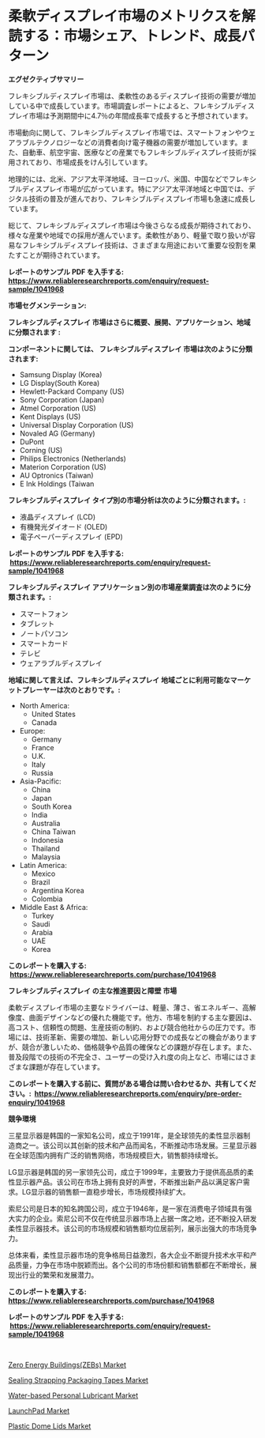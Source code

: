 <p><h1>柔軟ディスプレイ市場のメトリクスを解読する：市場シェア、トレンド、成長パターン</h1></p><p><strong>エグゼクティブサマリー</strong></p>
<p><p>フレキシブルディスプレイ市場は、柔軟性のあるディスプレイ技術の需要が増加している中で成長しています。市場調査レポートによると、フレキシブルディスプレイ市場は予測期間中に4.7％の年間成長率で成長すると予想されています。</p><p>市場動向に関して、フレキシブルディスプレイ市場では、スマートフォンやウェアラブルテクノロジーなどの消費者向け電子機器の需要が増加しています。また、自動車、航空宇宙、医療などの産業でもフレキシブルディスプレイ技術が採用されており、市場成長をけん引しています。</p><p>地理的には、北米、アジア太平洋地域、ヨーロッパ、米国、中国などでフレキシブルディスプレイ市場が広がっています。特にアジア太平洋地域と中国では、デジタル技術の普及が進んでおり、フレキシブルディスプレイ市場も急速に成長しています。</p><p>総じて、フレキシブルディスプレイ市場は今後さらなる成長が期待されており、様々な産業や地域での採用が進んでいます。柔軟性があり、軽量で取り扱いが容易なフレキシブルディスプレイ技術は、さまざまな用途において重要な役割を果たすことが期待されています。</p></p>
<p><strong>レポートのサンプル PDF を入手する: <a href="https://www.reliableresearchreports.com/enquiry/request-sample/1041968">https://www.reliableresearchreports.com/enquiry/request-sample/1041968</a></strong></p>
<p><strong>市場セグメンテーション:</strong></p>
<p><strong> フレキシブルディスプレイ 市場はさらに概要、展開、アプリケーション、地域に分類されます :</strong></p>
<p><strong>コンポーネントに関しては、 フレキシブルディスプレイ 市場は次のように分類されます: &nbsp;</strong></p>
<p><ul><li>Samsung Display (Korea)</li><li>LG Display(South Korea)</li><li>Hewlett-Packard Company (US)</li><li>Sony Corporation (Japan)</li><li>Atmel Corporation (US)</li><li>Kent Displays (US)</li><li>Universal Display Corporation (US)</li><li>Novaled AG (Germany)</li><li>DuPont</li><li>Corning (US)</li><li>Philips Electronics (Netherlands)</li><li>Materion Corporation (US)</li><li>AU Optronics (Taiwan)</li><li>E Ink Holdings (Taiwan</li></ul></p>
<p><strong> フレキシブルディスプレイ タイプ別の市場分析は次のように分類されます。:</strong></p>
<p><ul><li>液晶ディスプレイ (LCD)</li><li>有機発光ダイオード (OLED)</li><li>電子ペーパーディスプレイ (EPD)</li></ul></p>
<p><strong>レポートのサンプル PDF を入手する: &nbsp;<a href="https://www.reliableresearchreports.com/enquiry/request-sample/1041968">https://www.reliableresearchreports.com/enquiry/request-sample/1041968</a></strong></p>
<p><strong> フレキシブルディスプレイ アプリケーション別の市場産業調査は次のように分類されます。:</strong></p>
<p><ul><li>スマートフォン</li><li>タブレット</li><li>ノートパソコン</li><li>スマートカード</li><li>テレビ</li><li>ウェアラブルディスプレイ</li></ul></p>
<p><strong>地域に関して言えば、フレキシブルディスプレイ 地域ごとに利用可能なマーケットプレーヤーは次のとおりです。:</strong></p>
<p><ul>
    <li>
        North America:
        <ul>
            <li>United States</li>
            <li>Canada</li>
        </ul>
    </li>
    <li>
        Europe:
        <ul>
            <li>Germany</li>
            <li>France</li>
            <li>U.K.</li>
            <li>Italy</li>
            <li>Russia</li>
        </ul>
    </li>
    <li>
        Asia-Pacific:
        <ul>
            <li>China</li>
            <li>Japan</li>
            <li>South Korea</li>
            <li>India</li>
            <li>Australia</li>
            <li>China Taiwan</li>
            <li>Indonesia</li>
            <li>Thailand</li>
            <li>Malaysia</li>
        </ul>
    </li>
    <li>
        Latin America:
        <ul>
            <li>Mexico</li>
            <li>Brazil</li>
            <li>Argentina Korea</li>
            <li>Colombia</li>
        </ul>
    </li>
    <li>
        Middle East & Africa:
        <ul>
            <li>Turkey</li>
            <li>Saudi</li>
            <li>Arabia</li>
            <li>UAE</li>
            <li>Korea</li>
        </ul>
    </li>
    </ul></p>
<p><strong>このレポートを購入する: &nbsp;<a href="https://www.reliableresearchreports.com/purchase/1041968">https://www.reliableresearchreports.com/purchase/1041968</a></strong></p>
<p><strong>フレキシブルディスプレイ の主な推進要因と障壁 市場</strong></p>
<p><p>柔軟ディスプレイ市場の主要なドライバーは、軽量、薄さ、省エネルギー、高解像度、曲面デザインなどの優れた機能です。他方、市場を制約する主な要因は、高コスト、信頼性の問題、生産技術の制約、および競合他社からの圧力です。市場には、技術革新、需要の増加、新しい応用分野での成長などの機会がありますが、競合が激しいため、価格競争や品質の確保などの課題が存在します。また、普及段階での技術の不完全さ、ユーザーの受け入れ度の向上など、市場にはさまざまな課題が存在しています。</p></p>
<p><strong>このレポートを購入する前に、質問がある場合は問い合わせるか、共有してください。:&nbsp; <a href="https://www.reliableresearchreports.com/enquiry/pre-order-enquiry/1041968">https://www.reliableresearchreports.com/enquiry/pre-order-enquiry/1041968</a></strong></p>
<p><strong>競争環境</strong></p>
<p><p>三星显示器是韩国的一家知名公司，成立于1991年，是全球领先的柔性显示器制造商之一。该公司以其创新的技术和产品而闻名，不断推动市场发展。三星显示器在全球范围内拥有广泛的销售网络，市场规模巨大，销售额持续增长。</p><p>LG显示器是韩国的另一家领先公司，成立于1999年，主要致力于提供高品质的柔性显示器产品。该公司在市场上拥有良好的声誉，不断推出新产品以满足客户需求。LG显示器的销售额一直稳步增长，市场规模持续扩大。</p><p>索尼公司是日本的知名跨国公司，成立于1946年，是一家在消费电子领域具有强大实力的企业。索尼公司不仅在传统显示器市场上占据一席之地，还不断投入研发柔性显示器技术。该公司的市场规模和销售额均位居前列，展示出强大的市场竞争力。</p><p>总体来看，柔性显示器市场的竞争格局日益激烈，各大企业不断提升技术水平和产品质量，力争在市场中脱颖而出。各个公司的市场份额和销售额都在不断增长，展现出行业的繁荣和发展潜力。</p></p>
<p><strong>このレポートを購入する: &nbsp; <a href="https://www.reliableresearchreports.com/purchase/1041968">https://www.reliableresearchreports.com/purchase/1041968</a></strong></p>
<p><strong>レポートのサンプル PDF を入手する: &nbsp;<a href="https://www.reliableresearchreports.com/enquiry/request-sample/1041968">https://www.reliableresearchreports.com/enquiry/request-sample/1041968</a></strong><strong></strong></p>
<p>&nbsp;</p>
<p><p><a href="https://view.publitas.com/reportprime-1/zero-energy-buildings-zebs-market-share-market-new-trends-analysis-report-by-type-by-application-by-end-use-by-region-and-segment-forecasts-2024-2031/">Zero Energy Buildings(ZEBs) Market</a></p><p><a href="https://spotless-saver-8fd.notion.site/Sealing-Strapping-Packaging-Tapes-Market-Size-and-Examines-its-Market-Scope-with-a-Primary-Focus-o-461f14491aac4cb6a5b5f8f57cea0f85">Sealing Strapping Packaging Tapes Market</a></p><p><a href="https://view.publitas.com/reportprime-1/water-based-personal-lubricant-market-analysis-and-market-size-global-industry-overview-market-segmentation-and-forecast-2024-to-2031/">Water-based Personal Lubricant Market</a></p><p><a href="https://github.com/pjcfca/Market-Research-Report-List-1/blob/main/launchpad-market.md">LaunchPad Market</a></p><p><a href="https://cautious-neon-760.notion.site/Decoding-the-Plastic-Dome-Lids-Market-A-Deep-Dive-into-the-Latest-Market-Trends-Market-Segmentatio-dc42009cbde8443fad482bf08b1a674d">Plastic Dome Lids Market</a></p></p>